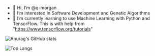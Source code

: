 - 👋 Hi, I’m @q-morgan
- 👀 I’m interested in Software Development and Genetic Algorithms
- 🌱 I’m currently learning to use Machine Learning with Python and TensorFlow. This is with help from "https://www.tensorflow.org/tutorials"


![Anurag's GitHub stats](https://github-readme-stats.vercel.app/api?username=q-morgan&show_icons=true)

![Top Langs](https://github-readme-stats.vercel.app/api/top-langs/?username=q-morgan&hide=javascript,css,scss,html&theme=tokyonight)

